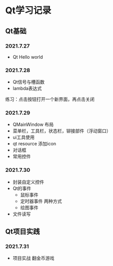 # Qt学习记录

## Qt基础

### 2021.7.27
- Qt Hello world

### 2021.7.28
- Qt信号与槽函数
- lambda表达式

练习：点击按钮打开一个新界面，再点击关闭

### 2021.7.29

- QMainWindow 布局
- 菜单栏，工具栏，状态栏，铆接部件（浮动窗口）
- ui工具使用
- qt resource 添加icon
- 对话框
- 常用控件

### 2021.7.30

- 封装自定义控件
- Qt的事件
  - 鼠标事件
  - 定时器事件 两种方式
  - 绘图事件
- 文件读写

### 

## Qt项目实践

### 2021.7.31

- 项目实战 翻金币游戏
